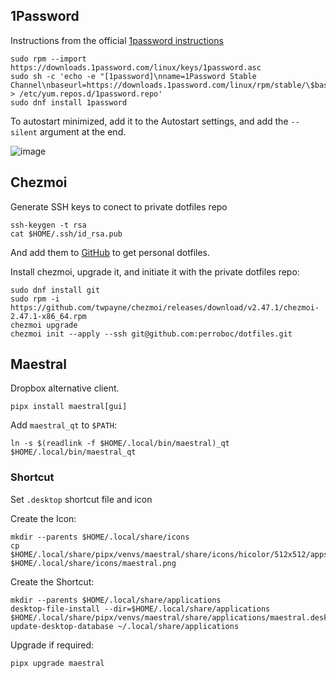 ## 1Password

Instructions from the official [1password instructions](https://support.1password.com/install-linux/#fedora-or-red-hat-enterprise-linux)
```
sudo rpm --import https://downloads.1password.com/linux/keys/1password.asc
sudo sh -c 'echo -e "[1password]\nname=1Password Stable Channel\nbaseurl=https://downloads.1password.com/linux/rpm/stable/\$basearch\nenabled=1\ngpgcheck=1\nrepo_gpgcheck=1\ngpgkey=\"https://downloads.1password.com/linux/keys/1password.asc\"" > /etc/yum.repos.d/1password.repo'
sudo dnf install 1password
```

To autostart minimized, add it to the Autostart settings, and add the `--silent` argument at the end.

![image](https://github.com/user-attachments/assets/e7f292fc-b5ec-4523-a4c9-660e6d60cc8d)

## Chezmoi
Generate SSH keys to conect to private dotfiles repo
```
ssh-keygen -t rsa
cat $HOME/.ssh/id_rsa.pub
```
And add them to [GitHub](https://github.com/settings/ssh/new) to get personal dotfiles.

Install chezmoi, upgrade it, and initiate it with the private dotfiles repo:
```
sudo dnf install git
sudo rpm -i https://github.com/twpayne/chezmoi/releases/download/v2.47.1/chezmoi-2.47.1-x86_64.rpm
chezmoi upgrade
chezmoi init --apply --ssh git@github.com:perroboc/dotfiles.git
```

## Maestral
Dropbox alternative client.
```
pipx install maestral[gui]
```

Add `maestral_qt` to `$PATH`:
```shell
ln -s $(readlink -f $HOME/.local/bin/maestral)_qt $HOME/.local/bin/maestral_qt
```

### Shortcut

Set `.desktop` shortcut file and icon

Create the Icon:
```
mkdir --parents $HOME/.local/share/icons
cp $HOME/.local/share/pipx/venvs/maestral/share/icons/hicolor/512x512/apps/maestral.png $HOME/.local/share/icons/maestral.png
```

Create the Shortcut:
```
mkdir --parents $HOME/.local/share/applications
desktop-file-install --dir=$HOME/.local/share/applications $HOME/.local/share/pipx/venvs/maestral/share/applications/maestral.desktop
update-desktop-database ~/.local/share/applications
```

Upgrade if required:
```
pipx upgrade maestral
```
